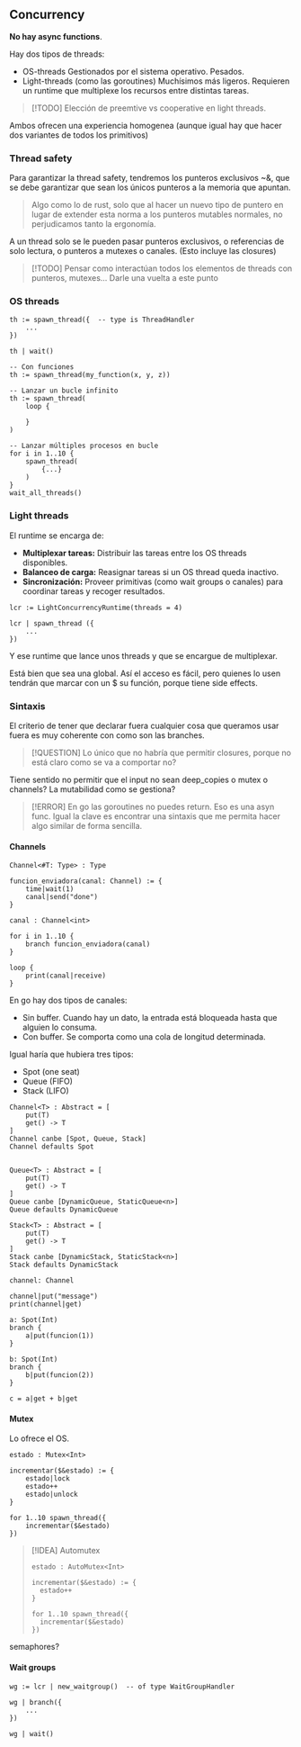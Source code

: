 ## Concurrency

**No hay async functions**.

Hay dos tipos de threads:

- OS-threads
	Gestionados por el sistema operativo.
	Pesados.
- Light-threads
	(como las goroutines)
	Muchísimos más ligeros.
	Requieren un runtime que multiplexe los recursos entre distintas tareas.

> [!TODO]
> Elección de preemtive vs cooperative en light threads.

Ambos ofrecen una experiencia homogenea (aunque igual hay que hacer dos variantes de todos los primitivos)


### Thread safety

Para garantizar la thread safety, tendremos los punteros exclusivos ~&, que se debe garantizar que sean los únicos punteros a la memoria que apuntan.

> Algo como lo de rust, solo que al hacer un nuevo tipo de puntero en lugar de extender esta norma a los punteros mutables normales, no perjudicamos tanto la ergonomía.

A un thread solo se le pueden pasar punteros exclusivos, o referencias de solo lectura, o punteros a mutexes o canales.
(Esto incluye las closures)

> [!TODO]
> Pensar como interactúan todos los elementos de threads con punteros, mutexes...
> Darle una vuelta a este punto


### OS threads

```
th := spawn_thread({  -- type is ThreadHandler
	...
})

th | wait()

-- Con funciones
th := spawn_thread(my_function(x, y, z))

-- Lanzar un bucle infinito
th := spawn_thread(
	loop {

	}
)

-- Lanzar múltiples procesos en bucle
for i in 1..10 {
	spawn_thread(
		{...}
	)
}
wait_all_threads()
```


### Light threads

El runtime se encarga de:
- **Multiplexar tareas:** Distribuir las tareas entre los OS threads disponibles.
- **Balanceo de carga:** Reasignar tareas si un OS thread queda inactivo.
- **Sincronización:** Proveer primitivas (como wait groups o canales) para coordinar tareas y recoger resultados.

```
lcr := LightConcurrencyRuntime(threads = 4)

lcr | spawn_thread ({
	...
})
```
 Y ese runtime que lance unos threads y que se encargue de multiplexar.
 
 Está bien que sea una global. Así el acceso es fácil, pero quienes lo usen tendrán que marcar con un $ su función, porque tiene side effects.

### Sintaxis

El criterio de tener que declarar fuera cualquier cosa que queramos usar fuera es muy coherente con como son las branches.

>[!QUESTION]
>Lo único que no habría que permitir closures, porque no está claro como se va a comportar no?

Tiene sentido no permitir que el input no sean deep_copies o mutex o channels? La mutabilidad como se gestiona?

>[!ERROR]
>En go las goroutines no puedes return. Eso es una asyn func.
>Igual la clave es encontrar una sintaxis que me permita hacer algo similar de forma sencilla.


#### Channels

```
Channel<#T: Type> : Type
```

```
funcion_enviadora(canal: Channel) := {
	time|wait(1)
	canal|send("done")
}

canal : Channel<int>

for i in 1..10 {
	branch funcion_enviadora(canal)
}

loop {
	print(canal|receive)
}
```

En go hay dos tipos de canales:
- Sin buffer. Cuando hay un dato, la entrada está bloqueada hasta que alguien lo consuma.
- Con buffer. Se comporta como una cola de longitud determinada.

Igual haría que hubiera tres tipos:
- Spot (one seat)
- Queue (FIFO)
- Stack (LIFO)

```
Channel<T> : Abstract = [
    put(T)
    get() -> T
]
Channel canbe [Spot, Queue, Stack]
Channel defaults Spot


Queue<T> : Abstract = [
	put(T)
	get() -> T
]
Queue canbe [DynamicQueue, StaticQueue<n>]
Queue defaults DynamicQueue

Stack<T> : Abstract = [
	put(T)
	get() -> T
]
Stack canbe [DynamicStack, StaticStack<n>]
Stack defaults DynamicStack

```

```
channel: Channel

channel|put("message")
print(channel|get)
```

```
a: Spot(Int)
branch {
	a|put(funcion(1))
}

b: Spot(Int)
branch {
	b|put(funcion(2))
}

c = a|get + b|get
```

#### Mutex

Lo ofrece el OS.

```
estado : Mutex<Int>

incrementar($&estado) := {
	estado|lock
	estado++
	estado|unlock
}

for 1..10 spawn_thread({
	incrementar($&estado)
})
```

> [!IDEA] Automutex
> ```
> estado : AutoMutex<Int>
> 
> incrementar($&estado) := {
> 	estado++
> }
> 
> for 1..10 spawn_thread({
> 	incrementar($&estado)
> })
> ```


semaphores?


#### Wait groups

```
wg := lcr | new_waitgroup()  -- of type WaitGroupHandler

wg | branch({
	...
})

wg | wait()
```

